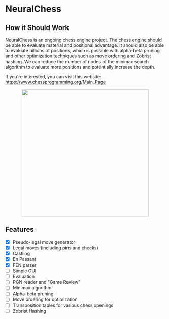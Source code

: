 # NeuralChess

## How it Should Work
NeuralChess is an ongoing chess engine project. The chess engine should be able to evaluate material and positional advantage. It should also be able to evaluate billions of positions, which is possible with alpha-beta pruning and other optimization techniques such as move ordering and Zobrist hashing. We can reduce the number of nodes of the minimax search algorithm to evaluate more positions and potentially increase the depth.

If you're interested, you can visit this website: https://www.chessprogramming.org/Main_Page

<p align="center">
  <img src="https://github.com/BlueProgrammer212/NeuralChess/assets/87359245/28cd13eb-4bbc-4f00-a8cc-423064c47ad3" 
       width="400" height="400" />
 </p>
 
## Features
- [x] Pseudo-legal move generator
- [x] Legal moves (including pins and checks)
- [x] Castling
- [x] En Passant
- [x] FEN parser 
- [ ] Simple GUI
- [ ] Evaluation
- [ ] PGN reader and "Game Review"
- [ ] Minimax algorithm
- [ ] Alpha-beta pruning 
- [ ] Move ordering for optimization
- [ ] Transposition tables for various chess openings
- [ ] Zobrist Hashing
